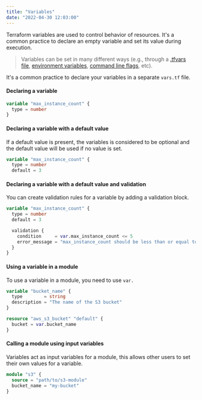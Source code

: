 ```yaml
---
title: "Variables"
date: "2022-04-30 12:03:00"
---
```


Terraform variables are used to control behavior of resources.
It's a common practice to declare an empty variable and set its value during execution.

> Variables can be set in many different ways (e.g., through a [.tfvars file](https://www.terraform.io/language/values/variables#variable-definitions-tfvars-files), [environment variables](https://www.terraform.io/language/values/variables#environment-variables), [command line flags](https://www.terraform.io/language/values/variables#variables-on-the-command-line), etc).

It's a common practice to declare your variables in a separate `vars.tf` file.

#### Declaring a variable

```terraform
variable "max_instance_count" {
  type = number
}
```

#### Declaring a variable with a default value

If a default value is present, the variables is considered to be optional and the default value will be used if no value is set.

```terraform
variable "max_instance_count" {
  type = number
  default = 3
```

#### Declaring a variable with a default value and validation

You can create validation rules for a variable by adding a validation block.

```terraform
variable "max_instance_count" {
  type = number
  default = 3

  validation {
    condition     = var.max_instance_count <= 5
    error_message = "max_instance_count should be less than or equal to 5!"
  }
}
```

#### Using a variable in a module

To use a variable in a module, you need to use `var.`

```terraform
variable "bucket_name" {
  type        = string
  description = "The name of the S3 bucket"
}

resource "aws_s3_bucket" "default" {
  bucket = var.bucket_name
}
```

#### Calling a module using input variables

Variables act as input variables for a module, this allows other users to set their own values for a variable.

```terraform
module "s3" {
  source = "path/to/s3-module"
  bucket_name = "my-bucket"
}
```
